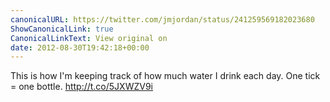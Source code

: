 ```yaml
---
canonicalURL: https://twitter.com/jmjordan/status/241259569182023680
ShowCanonicalLink: true
CanonicalLinkText: View original on
date: 2012-08-30T19:42:18+00:00
---
```

This is how I'm keeping track of how much water I drink each day. One tick = one bottle. http://t.co/5JXWZV9i